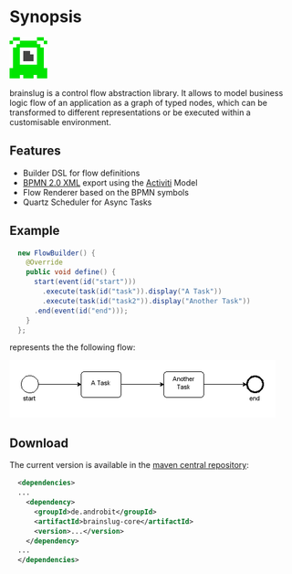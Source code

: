 # Synopsis

![brainslug](images/brainslug_big.png)

brainslug is a control flow abstraction library.
It allows to model business logic flow of an application as a graph of typed nodes,
which can be transformed to different representations or be executed within a customisable environment.


## Features

* Builder DSL for flow definitions
* [BPMN 2.0 XML](http://www.omg.org/spec/BPMN/2.0/) export using the [Activiti](https://github.com/Activiti/Activiti) Model
* Flow Renderer based on the BPMN symbols
* Quartz Scheduler for Async Tasks


## Example

```java
  new FlowBuilder() {
    @Override
    public void define() {
      start(event(id("start")))
        .execute(task(id("task")).display("A Task"))
        .execute(task(id("task2")).display("Another Task"))
      .end(event(id("end")));
    }
  };
```

represents the the following flow:

![task_flow](images/task_flow.png)

## Download

The current version is available in the [maven central repository](http://search.maven.org/#search%7Cga%7C1%7Cbrainslug):

```xml
  <dependencies>
  ...
    <dependency>
      <groupId>de.androbit</groupId>
      <artifactId>brainslug-core</artifactId>
      <version>...</version>
    </dependency>
  ...
  </dependencies>
```